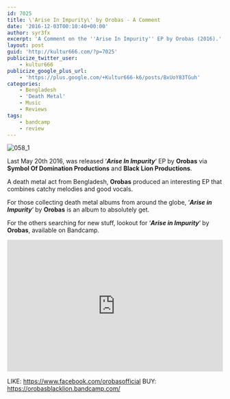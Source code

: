 ```yaml
---
id: 7025
title: \'Arise In Impurity\' by Orobas - A Comment
date: '2016-12-03T00:10:40+00:00'
author: syr3fx
excerpt: 'A Comment on the ''Arise In Impurity'' EP by Orobas (2016).'
layout: post
guid: 'http://kultur666.com/?p=7025'
publicize_twitter_user:
    - kultur666
publicize_google_plus_url:
    - 'https://plus.google.com/+Kultur666-k6/posts/BxUoY83TGuh'
categories:
    - Bengladesh
    - 'Death Metal'
    - Music
    - Reviews
tags:
    - bandcamp
    - review
---
```


![058_1](http://localhost:8080/wp-content/uploads/2016/11/058_1.jpg)

Last May 20th 2016, was released ‘***Arise In Impurity***‘ EP by **Orobas** via **Symbol Of Domination Productions** and **Black Lion Productions**.

A death metal act from Bengladesh, **Orobas** produced an interesting EP that combines catchy melodies and good vocals.

For those collecting death metal albums from around the globe, ‘***Arise in Impurity***‘ by **Orobas** is an album to absolutely get.

For the others searching for new stuff, lookout for ‘***Arise in Impurity***‘ by **Orobas**, available on Bandcamp.

<iframe style="border: 0; width: 100%; height: 307px;" src="https://bandcamp.com/EmbeddedPlayer/album=2733133642/size=large/bgcol=333333/linkcol=e99708/tracklist=false/transparent=true/" seamless></iframe>

LIKE: <https://www.facebook.com/orobasofficial>
BUY: <https://orobasblacklion.bandcamp.com/>